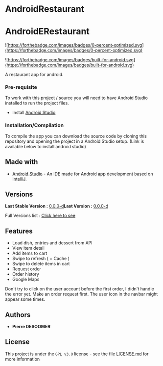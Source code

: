 # AndroidRestaurant

# 

# AndroidERestaurant

![https://forthebadge.com/images/badges/0-percent-optimized.svg](https://forthebadge.com/images/badges/0-percent-optimized.svg)

![https://forthebadge.com/images/badges/built-for-android.svg](https://forthebadge.com/images/badges/built-for-android.svg)

A restaurant app for android.

### Pre-requisite

To work with this project / source you will need to have Android Studio installed to run the project files.

- Install [Android Studio](https://developer.android.com/studio)

### Installation/Compilation

To compile the app you can download the source code by cloning this repository and opening the project in a Android Studio setup. (Link is available below to install android studio)

## Made with

- [Android Studio](https://developer.android.com/studio) - An IDE made for Android app development based on IntelliJ.

## Versions

**Last Stable Version :** [0.0.0-d](https://github.com/GBernard314/yapagi/tags)**Last Version :** [0.0.0-d](https://github.com/GBernard314/yapagi/tags)

Full Versions list : [Click here to see](https://github.com/GBernard314/yapagi/tags)

## Features

- Load dish, entries and dessert from API
- View item detail
- Add items to cart
- Swipe to refresh ( + Cache )
- Swipe to delete items in cart
- Request order
- Order history
- Google Maps

Don't try to click on the user account before the first order, I didn't handle the error yet.
Make an order request first. The user icon in the navbar might appear some times.

## Authors

- **Pierre DESOOMER**

## License

This project is under the `GPL v3.0` license - see the file [LICENSE.md](https://www.notion.so/LICENSE.md) for more information
